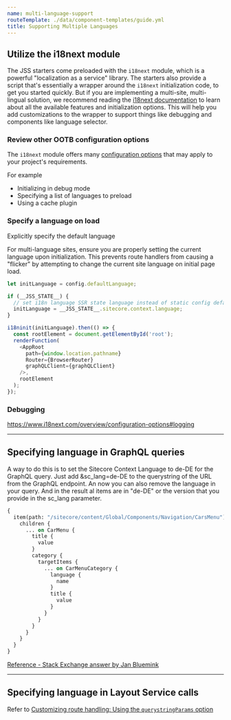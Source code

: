 ```yaml
---
name: multi-language-support
routeTemplate: ./data/component-templates/guide.yml
title: Supporting Multiple Languages
---
```


## Utilize the i18next module
The JSS starters come preloaded with the `i18next` module, which is a powerful "localization as a service" library. The starters also provide a script that's essentially a wrapper around the `i18next` initialization code, to get you started quickly. But if you are implementing a multi-site, multi-lingual solution, we recommend reading the [i18next documentation](https://www.i18next.com/) to learn about all the available features and initialization options. This will help you add customizations to the wrapper to support things like debugging and components like language selector.


### Review other OOTB configuration options
The `i18next` module offers many [configuration options](https://www.i18next.com/overview/configuration-options) that may apply to your project's requirements.

For example
- Initializing in debug mode
- Specifying a list of languages to preload
- Using a cache plugin

### Specify a language on load
Explicitly specify the default language

For multi-language sites, ensure you are properly setting the current language upon initialization. This prevents route handlers from causing a "flicker" by attempting to change the current site language on initial page load. 

```javascript
let initLanguage = config.defaultLanguage;

if (__JSS_STATE__) {
  // set i18n language SSR state language instead of static config default language
  initLanguage = __JSS_STATE__.sitecore.context.language;
}

i18ninit(initLanguage).then(() => {
  const rootElement = document.getElementById('root');
  renderFunction(
    <AppRoot
      path={window.location.pathname}
      Router={BrowserRouter}
      graphQLClient={graphQLClient}
    />,
    rootElement
  );
});
```

### Debugging
https://www.i18next.com/overview/configuration-options#logging

---

## Specifying language in GraphQL queries
A way to do this is to set the Sitecore Context Language to de-DE for the GraphQL query. Just add &sc_lang=de-DE to the querystring of the URL from the GraphQL endpoint. An now you can also remove the language in your query. And in the result al items are in "de-DE" or the version that you provide in the sc_lang parameter.
```graphql
{
  item(path: "/sitecore/content/Global/Components/Navigation/CarsMenu") {
    children {
      ... on CarMenu {
        title {
          value
        }
        category {
          targetItems {
            ... on CarMenuCategory {
              language {
                name
              }
              title {
                value
              }
            }
          }
        }
      }
    }
  }
}
```

[Reference - Stack Exchange answer by Jan Bluemink](https://sitecore.stackexchange.com/a/22776/4949)

---

## Specifying language in Layout Service calls

Refer to [Customizing route handling: Using the `querystringParams` option](/guides/code-patterns/routing#customizing-route-handling)